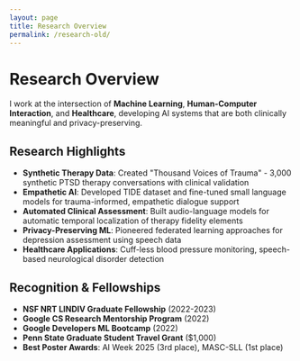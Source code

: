 ```yaml
---
layout: page
title: Research Overview
permalink: /research-old/
---
```


# Research Overview

I work at the intersection of **Machine Learning**, **Human-Computer Interaction**, and **Healthcare**, developing AI systems that are both clinically meaningful and privacy-preserving.

## Research Highlights

- **Synthetic Therapy Data**: Created "Thousand Voices of Trauma" - 3,000 synthetic PTSD therapy conversations with clinical validation
- **Empathetic AI**: Developed TIDE dataset and fine-tuned small language models for trauma-informed, empathetic dialogue support  
- **Automated Clinical Assessment**: Built audio-language models for automatic temporal localization of therapy fidelity elements
- **Privacy-Preserving ML**: Pioneered federated learning approaches for depression assessment using speech data
- **Healthcare Applications**: Cuff-less blood pressure monitoring, speech-based neurological disorder detection

## Recognition & Fellowships

- **NSF NRT LINDIV Graduate Fellowship** (2022-2023)
- **Google CS Research Mentorship Program** (2022) 
- **Google Developers ML Bootcamp** (2022)
- **Penn State Graduate Student Travel Grant** ($1,000)
- **Best Poster Awards**: AI Week 2025 (3rd place), MASC-SLL (1st place)